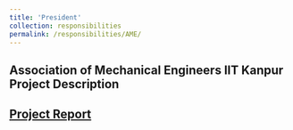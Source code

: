 ```yaml
---
title: 'President'
collection: responsibilities
permalink: /responsibilities/AME/
---
```


Association of Mechanical Engineers IIT Kanpur
Project Description
---

[Project Report](http://exampleurl.com)
---

